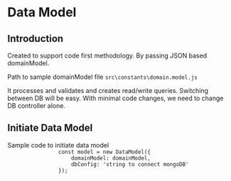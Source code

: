 <div>
    <h1>Data Model</h1>
    <section>
        <h1>Introduction</h1>
        <p>
            Created to support code first methodology. By passing JSON based domainModel.
        </p>
        <p> 
            Path to sample domainModel file <code>src\constants\domain.model.js</code>
        </p>
        <p> 
            It processes and validates and creates read/write  queries. Switching between DB will be easy. With minimal code changes, we need to change DB controller alone.
        </p>
    </section>
    <section>
        <h1>Initiate Data Model</h1>
        <p>
            Sample code to initiate data model
            <code>
                const model = new DataModel({
                    domainModel: domainModel,
                    dbConfig: 'string to connect mongoDB'
                });
            </code>
        </p>
    </section>
</div>

